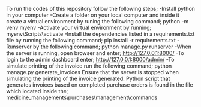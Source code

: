 To run the codes of this repository follow the following steps;
-Install python in your computer
-Create a folder on your local computer and inside it create a virtual environment by runing the following command; python -m venv myenv
-Activate your virtual environment by running; myenv\Scripts\activate
-Install the dependencies listed in a requirements.txt file by running the following command; pip install -r requirements.txt
-Runserver by the following command; python manage.py runserver
-When the server is running, open browser and enter; http://127.0.0.1:8000/
-To login to the admin dashboard enter; http://127.0.0.1:8000/admin/
-To simulate printing of the invoice run the following command; python manage.py generate_invoices
Ensure that the server is stopped when simulating the printing of the invoice generated.
Python script that generates invoices based on completed purchase orders is found in the file which located inside the; medicine_managements\purchases\management\commands
